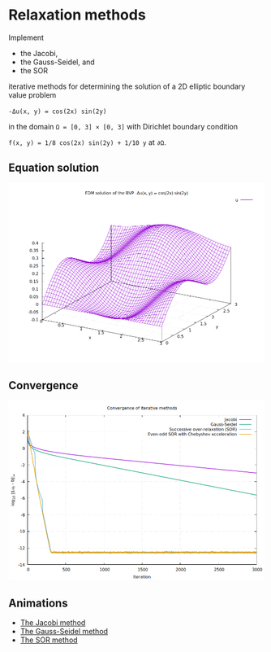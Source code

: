 # Relaxation methods

Implement
- the Jacobi,
- the Gauss-Seidel, and
- the SOR

iterative methods for determining the solution of a 2D elliptic boundary value problem

<code>-&Delta;u(x, y) = cos(2x) sin(2y)</code>

in the domain <code>&Omega; = [0, 3] &times; [0, 3]</code> with Dirichlet boundary condition

<code>f(x, y) = 1/8 cos(2x) sin(2y) + 1/10 y</code> at <code>&part;&Omega;</code>.

## Equation solution

![Equation solution](/figs/seq/lin/laplace_2d_fdm/relaxation/solution.png)

## Convergence

![Convergence](/figs/seq/lin/laplace_2d_fdm/relaxation/convergence.png)

## Animations

* [The Jacobi method](https://www.youtube.com/watch?v=cEU6AxI-Z_U)
* [The Gauss-Seidel method](https://www.youtube.com/watch?v=YyGgVBPh24Y)
* [The SOR method](https://www.youtube.com/watch?v=Chp4Sif4PN8)
